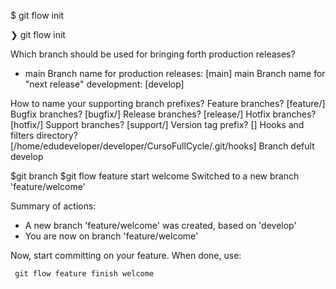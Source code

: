 $ git flow init

❯ git flow init

Which branch should be used for bringing forth production releases?

- main
Branch name for production releases: [main] main
Branch name for "next release" development: [develop]

How to name your supporting branch prefixes?
Feature branches? [feature/]
Bugfix branches? [bugfix/]
Release branches? [release/]
Hotfix branches? [hotfix/]
Support branches? [support/]
Version tag prefix? []
Hooks and filters directory? [/home/edudeveloper/developer/CursoFullCycle/.git/hooks]
Branch defult develop

$git branch
$git flow feature start welcome
Switched to a new branch 'feature/welcome'

Summary of actions:

- A new branch 'feature/welcome' was created, based on 'develop'
- You are now on branch 'feature/welcome'

Now, start committing on your feature. When done, use:

     git flow feature finish welcome